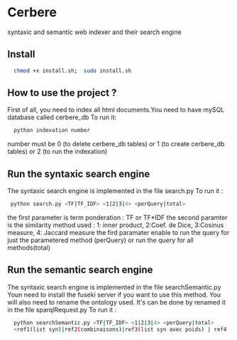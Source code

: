 # Cerbere

syntaxic and semantic web indexer and their search engine

## Install
  ```bash
    chmod +x install.sh;  sudo install.sh
  ```


## How to use the project ? 
  First of all, you need to index all html documents.You need to have mySQL database called cerbere_db
  To run it:
```bash
  python indexation number
```
  number must be 0 (to delete cerbere_db tables) or  1 (to create cerbere_db tables) or 2 (to run the indexation)


## Run the syntaxic search engine
  The syntaxic search engine is implemented in the file search.py
  To run it : 
  ```bash
   python search.py <TF|TF_IDF> <1|2|3|4> <perQuery|total>
  ```
  the first parameter is term ponderation : TF or TF*IDF
  the second paramter is the similarity method used  : 1: inner product, 2:Coef. de Dice, 3:Cosinus measure, 4: Jaccard measure
  the fird paramater enable to run the query for just the parametered method (perQuery) or run the query for all methods(total)  
  


## Run the semantic search engine
  The syntaxic search engine is implemented in the file searchSemantic.py
  Youn need to install the fuseki server if you want to use this method. You will also need to rename the ontology used. It's can be done 
  by renamed it in the file sparqlRequest.py
  To run it : 
  ```bash
    python searchSemantic.py <TF|TF_IDF> <1|2|3|4> <perQuery|total> 
    <ref1(list syn)|ref2(combinaisons)|ref3(list syn avec poids) | ref4 | ref4+ > <ref1(list syn)|ref2(combinaisons)|ref3> <sum|max>
  ```